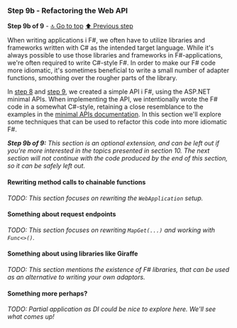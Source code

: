 ### Step 9b - Refactoring the Web API
**Step 9b of 9** - [🔝 Go to top](#-net-school) [⬆ Previous step](#step-9---implement-web-api)

When writing applications i F#, we often have to utilize libraries and frameworks written with C# as the intended target language. While it's always possible to use those libraries and frameworks in F#-applications, we're often required to write C#-style F#. In order to make our F# code more idiomatic, it's sometimes beneficial to write a small number of adapter functions, smoothing over the rougher parts of the library.

In [step 8](#step-8---set-up-shell-for-api) and [step 9](#step-9---implement-web-api), we created a simple API i F#, using the ASP.NET minimal APIs. When implementing the API, we intentionally wrote the F# code in a somewhat C#-style, retaining a close resemblance to the examples in the [minimal APIs documentation](https://learn.microsoft.com/en-us/aspnet/core/fundamentals/minimal-apis). In this section we'll explore some techniques that can be used to refactor this code into more idiomatic F#.

_**Step 9b of 9:** This section is an optional extension, and can be left out if you're more interested in the topics presented in section 10. The next section will not continue with the code produced by the end of this section, so it can be safely left out._

#### Rewriting method calls to chainable functions
_TODO: This section focuses on rewriting the `WebApplication` setup._


#### Something about request endpoints
_TODO: This section focuses on rewriting `MapGet(...)` and working with `Func<>()`._

#### Something about using libraries like Giraffe
_TODO: This section mentions the existence of F# libraries, that can be used as an alternative to writing your own adaptors._

#### Something more perhaps?
_TODO: Partial application as DI could be nice to explore here. We'll see what comes up!_